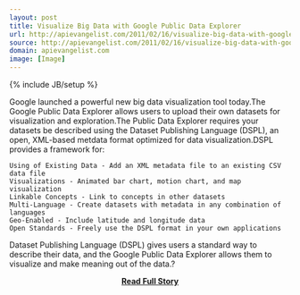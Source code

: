 ```yaml
---
layout: post
title: Visualize Big Data with Google Public Data Explorer
url: http://apievangelist.com/2011/02/16/visualize-big-data-with-google-public-data-explorer/
source: http://apievangelist.com/2011/02/16/visualize-big-data-with-google-public-data-explorer/
domain: apievangelist.com
image: [Image]
---
```

{% include JB/setup %}<p>Google launched a powerful new big data visualization tool today.The Google Public Data Explorer allows users to upload their own datasets for visualization and exploration.The Public Data Explorer requires your datasets be described using the Dataset Publishing Language (DSPL), an open, XML-based metdata format optimized for data visualization.DSPL provides a framework for:

	Using of Existing Data - Add an XML metadata file to an existing CSV data file
	Visualizations - Animated bar chart, motion chart, and map visualization
	Linkable Concepts - Link to concepts in other datasets
	Multi-Language - Create datasets with metadata in any combination of languages
	Geo-Enabled - Include latitude and longitude data
	Open Standards - Freely use the DSPL format in your own applications

Dataset Publishing Language (DSPL) gives users a standard way to describe their data, and the Google Public Data Explorer allows them to visualize and make meaning out of the data.?</p>
<center><p><a href="http://apievangelist.com/2011/02/16/visualize-big-data-with-google-public-data-explorer/" style='padding:25px; font-sze:18px; font-weight: bold;'>Read Full Story</a></p></center>
